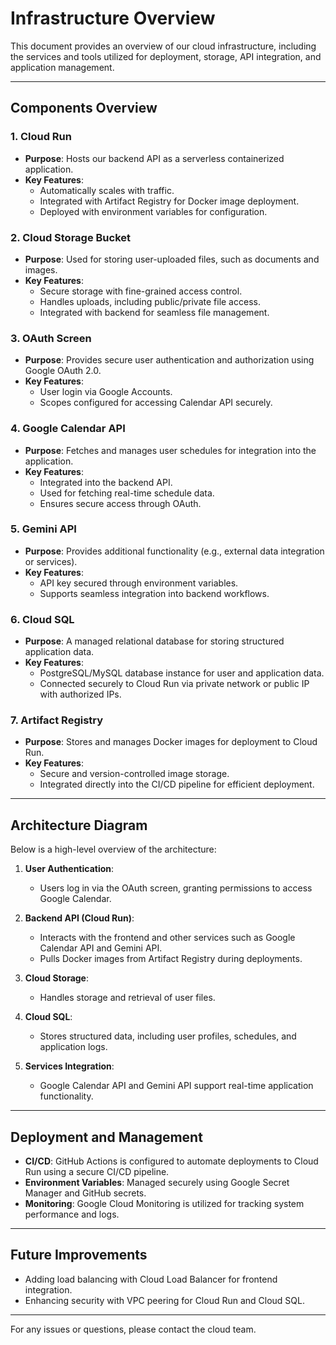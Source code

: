 # Infrastructure Overview

This document provides an overview of our cloud infrastructure, including the services and tools utilized for deployment, storage, API integration, and application management.

---

## Components Overview

### 1. **Cloud Run**
   - **Purpose**: Hosts our backend API as a serverless containerized application.
   - **Key Features**:
     - Automatically scales with traffic.
     - Integrated with Artifact Registry for Docker image deployment.
     - Deployed with environment variables for configuration.

### 2. **Cloud Storage Bucket**
   - **Purpose**: Used for storing user-uploaded files, such as documents and images.
   - **Key Features**:
     - Secure storage with fine-grained access control.
     - Handles uploads, including public/private file access.
     - Integrated with backend for seamless file management.

### 3. **OAuth Screen**
   - **Purpose**: Provides secure user authentication and authorization using Google OAuth 2.0.
   - **Key Features**:
     - User login via Google Accounts.
     - Scopes configured for accessing Calendar API securely.

### 4. **Google Calendar API**
   - **Purpose**: Fetches and manages user schedules for integration into the application.
   - **Key Features**:
     - Integrated into the backend API.
     - Used for fetching real-time schedule data.
     - Ensures secure access through OAuth.

### 5. **Gemini API**
   - **Purpose**: Provides additional functionality (e.g., external data integration or services).
   - **Key Features**:
     - API key secured through environment variables.
     - Supports seamless integration into backend workflows.

### 6. **Cloud SQL**
   - **Purpose**: A managed relational database for storing structured application data.
   - **Key Features**:
     - PostgreSQL/MySQL database instance for user and application data.
     - Connected securely to Cloud Run via private network or public IP with authorized IPs.

### 7. **Artifact Registry**
   - **Purpose**: Stores and manages Docker images for deployment to Cloud Run.
   - **Key Features**:
     - Secure and version-controlled image storage.
     - Integrated directly into the CI/CD pipeline for efficient deployment.

---

## Architecture Diagram

Below is a high-level overview of the architecture:

1. **User Authentication**:  
   - Users log in via the OAuth screen, granting permissions to access Google Calendar.
   
2. **Backend API (Cloud Run)**:  
   - Interacts with the frontend and other services such as Google Calendar API and Gemini API.
   - Pulls Docker images from Artifact Registry during deployments.

3. **Cloud Storage**:  
   - Handles storage and retrieval of user files.

4. **Cloud SQL**:  
   - Stores structured data, including user profiles, schedules, and application logs.

5. **Services Integration**:  
   - Google Calendar API and Gemini API support real-time application functionality.

---

## Deployment and Management

- **CI/CD**: GitHub Actions is configured to automate deployments to Cloud Run using a secure CI/CD pipeline.
- **Environment Variables**: Managed securely using Google Secret Manager and GitHub secrets.
- **Monitoring**: Google Cloud Monitoring is utilized for tracking system performance and logs.

---

## Future Improvements
- Adding load balancing with Cloud Load Balancer for frontend integration.
- Enhancing security with VPC peering for Cloud Run and Cloud SQL.

---

For any issues or questions, please contact the cloud team.
